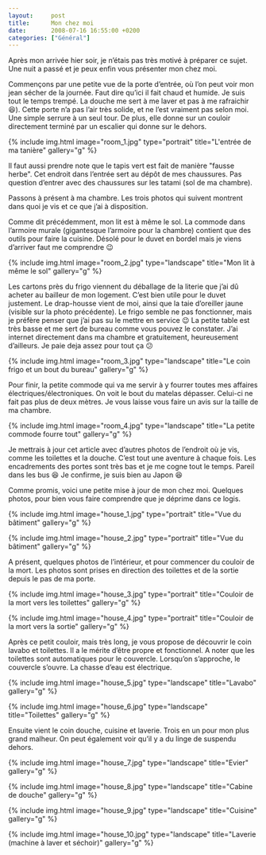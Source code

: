```yaml
---
layout:     post
title:      Mon chez moi
date:       2008-07-16 16:55:00 +0200
categories: ["Général"]
---
```


Après mon arrivée hier soir, je n’étais pas très motivé à préparer ce sujet. Une nuit a passé et je peux enfin vous 
présenter mon chez moi.

<!--more-->

Commençons par une petite vue de la porte d’entrée, où l’on peut voir mon jean sécher de la journée. Faut dire qu’ici il 
fait chaud et humide. Je suis tout le temps trempé. La douche me sert à me laver et pas à me rafraichir :laughing:). 
Cette porte n’a pas l’air très solide, et ne l’est vraiment pas selon moi. Une simple serrure à un seul tour. De plus, 
elle donne sur un couloir directement terminé par un escalier qui donne sur le dehors.

<!-- /assets/images/2008-07-16-mon-chez-moi/room_1.jpg -->
{% include img.html
    image="room_1.jpg"
    type="portrait"
    title="L'entrée de ma tanière"
    gallery="g"
%}

Il faut aussi prendre note que le tapis vert est fait de manière "fausse herbe". Cet endroit dans l’entrée sert au dépôt 
de mes chaussures. Pas question d’entrer avec des chaussures sur les tatami (sol de ma chambre).

Passons à présent à ma chambre. Les trois photos qui suivent montrent dans quoi je vis et ce que j’ai à disposition.

Comme dit précédemment, mon lit est à même le sol. La commode dans l’armoire murale (gigantesque l’armoire pour la 
chambre) contient que des outils pour faire la cuisine. Désolé pour le duvet en bordel mais je viens d’arriver faut 
me comprendre :wink:

<!-- /assets/images/2008-07-16-mon-chez-moi/room_2.jpg -->
{% include img.html
    image="room_2.jpg"
    type="landscape"
    title="Mon lit à même le sol"
    gallery="g"
%}

Les cartons près du frigo viennent du déballage de la literie que j’ai dû acheter au bailleur de mon logement. C’est 
bien utile pour le duvet justement. Le drap-housse vient de moi, ainsi que la taie d’oreiller jaune (visible sur la 
photo précédente). Le frigo semble ne pas fonctionner, mais je préfère penser que j’ai pas su le mettre en 
service :wink: La petite table est très basse et me sert de bureau comme vous pouvez le constater. J’ai internet 
directement dans ma chambre et gratuitement, heureusement d’ailleurs. Je paie deja assez pour tout ça :confused:

<!-- /assets/images/2008-07-16-mon-chez-moi/room_3.jpg -->
{% include img.html
    image="room_3.jpg"
    type="landscape"
    title="Le coin frigo et un bout du bureau"
    gallery="g"
%}

Pour finir, la petite commode qui va me servir à y fourrer toutes mes affaires électriques/électroniques. On voit le 
bout du matelas dépasser. Celui-ci ne fait pas plus de deux mètres. Je vous laisse vous faire un avis sur la taille 
de ma chambre.

<!-- /assets/images/2008-07-16-mon-chez-moi/room_4.jpg -->
{% include img.html
    image="room_4.jpg"
    type="landscape"
    title="La petite commode fourre tout"
    gallery="g"
%}

Je mettrais à jour cet article avec d’autres photos de l’endroit où je vis, comme les toilettes et la douche. C’est 
tout une aventure à chaque fois. Les encadrements des portes sont très bas et je me cogne tout le temps. Pareil dans 
les bus :laughing: Je confirme, je suis bien au Japon :laughing:

Comme promis, voici une petite mise à jour de mon chez moi. Quelques photos, pour bien vous faire comprendre que je 
déprime dans ce logis.

<!-- /assets/images/2008-07-16-mon-chez-moi/house_1.jpg -->
{% include img.html
    image="house_1.jpg"
    type="portrait"
    title="Vue du bâtiment"
    gallery="g"
%}

<!-- /assets/images/2008-07-16-mon-chez-moi/house_2.jpg -->
{% include img.html
    image="house_2.jpg"
    type="portrait"
    title="Vue du bâtiment"
    gallery="g"
%}

A présent, quelques photos de l’intérieur, et pour commencer du couloir de la mort. Les photos sont prises en direction 
des toilettes et de la sortie depuis le pas de ma porte.

<!-- /assets/images/2008-07-16-mon-chez-moi/house_3.jpg -->
{% include img.html
    image="house_3.jpg"
    type="portrait"
    title="Couloir de la mort vers les toilettes"
    gallery="g"
%}

<!-- /assets/images/2008-07-16-mon-chez-moi/house_4.jpg -->
{% include img.html
    image="house_4.jpg"
    type="portrait"
    title="Couloir de la mort vers la sortie"
    gallery="g"
%}

Après ce petit couloir, mais très long, je vous propose de découvrir le coin lavabo et toilettes. Il a le mérite d’être 
propre et fonctionnel. A noter que les toilettes sont automatiques pour le couvercle. Lorsqu’on s’approche, le couvercle 
s’ouvre. La chasse d’eau est électrique.

<!-- /assets/images/2008-07-16-mon-chez-moi/house_5.jpg -->
{% include img.html
    image="house_5.jpg"
    type="landscape"
    title="Lavabo"
    gallery="g"
%}

<!-- /assets/images/2008-07-16-mon-chez-moi/house_6.jpg -->
{% include img.html
    image="house_6.jpg"
    type="landscape"
    title="Toilettes"
    gallery="g"
%}

Ensuite vient le coin douche, cuisine et laverie. Trois en un pour mon plus grand malheur. On peut également voir qu’il 
y a du linge de suspendu dehors.

<!-- /assets/images/2008-07-16-mon-chez-moi/house_7.jpg -->
{% include img.html
    image="house_7.jpg"
    type="landscape"
    title="Evier"
    gallery="g"
%}

<!-- /assets/images/2008-07-16-mon-chez-moi/house_8.jpg -->
{% include img.html
    image="house_8.jpg"
    type="landscape"
    title="Cabine de douche"
    gallery="g"
%}

<!-- /assets/images/2008-07-16-mon-chez-moi/house_9.jpg -->
{% include img.html
    image="house_9.jpg"
    type="landscape"
    title="Cuisine"
    gallery="g"
%}

<!-- /assets/images/2008-07-16-mon-chez-moi/house_10.jpg -->
{% include img.html
    image="house_10.jpg"
    type="landscape"
    title="Laverie (machine à laver et séchoir)"
    gallery="g"
%}
